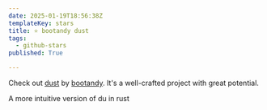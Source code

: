 ```yaml
---
date: 2025-01-19T18:56:38Z
templateKey: stars
title: ⭐ bootandy dust
tags:
  - github-stars
published: True

---
```


Check out [dust](https://github.com/bootandy/dust) by [bootandy](https://github.com/bootandy). It's a well-crafted project with great potential.

A more intuitive version of du in rust
